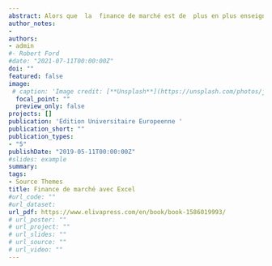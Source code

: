 ```yaml
---
abstract: Alors que  la  finance de marché est de  plus en plus enseignée dans les universités, il manquait encore un manuel de référence, qui guide l’utilisateur  pas à pas  dans le traitement de l’ensemble des modèles de marché. Finance de marché avec Excel vous aidera à mettre en place les différents modèles de gestion de portefeuille et vous permettra grâce à la clarté de son exposition de connaitre les bases de la théorie moderne de portefeuille.Cet ouvrage accompagne l’étudiant en Licence et Master en sciences économiques et de gestion  dans son apprentissage de la finance de marché avec Excel.  
author_notes:
- 
authors:
- admin
#- Robert Ford
#date: "2021-07-11T00:00:00Z"
doi: ""
featured: false
image:
 # caption: 'Image credit: [**Unsplash**](https://unsplash.com/photos/jdD8gXaTZsc)'
  focal_point: ""
  preview_only: false
projects: []
publication: 'Edition Universitaire Europeenne '
publication_short: ""
publication_types:
- "5"
publishDate: "2019-05-11T00:00:00Z"
#slides: example
summary: 
tags:
- Source Themes
title: Finance de marché avec Excel
#url_code: ""
#url_dataset: 
url_pdf: https://www.elivapress.com/en/book/book-1586019993/
# url_poster: ""
# url_project: ""
# url_slides: ""
# url_source: ""
# url_video: ""
---
```


